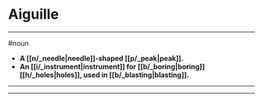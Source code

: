 # Aiguille
---
#noun
- **A [[n/_needle|needle]]-shaped [[p/_peak|peak]].**
- **An [[i/_instrument|instrument]] for [[b/_boring|boring]] [[h/_holes|holes]], used in [[b/_blasting|blasting]].**
---
---
